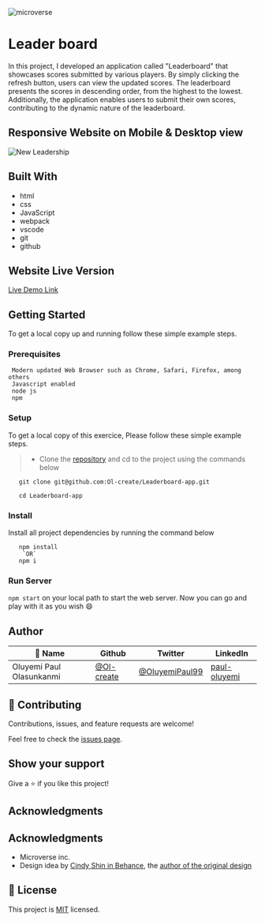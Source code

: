![microverse](https://user-images.githubusercontent.com/65777402/234019957-c9c5edc8-1ebe-4926-9cc4-2a5fb5591e52.svg)
# Leader board
In this project, I developed an application called "Leaderboard" that showcases scores submitted by various players. By simply clicking the refresh button, users can view the updated scores. The leaderboard presents the scores in descending order, from the highest to the lowest. Additionally, the application enables users to submit their own scores, contributing to the dynamic nature of the leaderboard.


## Responsive Website on Mobile & Desktop view

<!-- ![all-devices-black](https://github.com/Ol-create/Leaderboard-app/assets/65777402/d571b1d2-8f6c-4568-bf1c-12289de40596) -->
![New Leadership](https://github.com/Ol-create/Leaderboard-app/assets/65777402/4b01ef13-767f-4b73-815b-a388589199e0)



## Built With

- html
- css
- JavaScript
- webpack
- vscode
- git
- github

## Website Live Version

<!-- [Live Demo Link](https://leadership-gcxo.onrender.com/) -->
[Live Demo Link](https://bit.ly/3EoNDav)

## Getting Started

To get a local copy up and running follow these simple example steps.

### Prerequisites
```
 Modern updated Web Browser such as Chrome, Safari, Firefox, among others
 Javascript enabled
 node js
 npm

```
### Setup

To get a local copy of this exercice, Please follow these simple example steps.

>- Clone the [repository](https://github.com/Ol-create/Leaderboard-app) and cd to the project using the commands below

``` 
   git clone git@github.com:Ol-create/Leaderboard-app.git

   cd Leaderboard-app

```

### Install
Install all project dependencies by running the command below
 
``` 
   npm install 
    `OR`
   npm i 
```
### Run Server
`npm start` on your local path to start the web server.
Now you can go and play with it as you wish :smile:

## Author

| 👤 Name | Github | Twitter | LinkedIn |
|------|--------|---------|----------|
|Oluyemi Paul Olasunkanmi |[@Ol-create](https://github.com/Ol-create)|[@OluyemiPaul99](https://twitter.com/OluyemiPaul99)|[paul-oluyemi](https://www.linkedin.com/in/paul-oluyemi-193966ab/)|

## 🤝 Contributing

Contributions, issues, and feature requests are welcome!

Feel free to check the [issues page](https://github.com/Ol-create/Leaderboard-app/issues).

## Show your support

Give a ⭐️ if you like this project!

## Acknowledgments

## Acknowledgments

- Microverse inc.
- Design idea by [Cindy Shin in Behance](https://www.behance.net/adagio07), the [author of the original design](https://www.behance.net/gallery/29845175/CC-Global-Summit-2015)

## 📝 License

This project is [MIT](./MIT.md) licensed.
